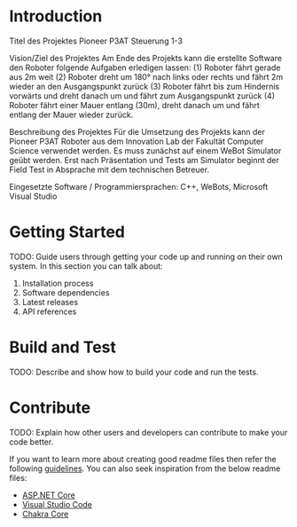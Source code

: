 # Introduction 
Titel des Projektes Pioneer P3AT Steuerung 1-3

Vision/Ziel des Projektes Am Ende des Projekts kann die erstellte Software den Roboter folgende Aufgaben erledigen lassen: (1) Roboter fährt gerade aus 2m weit (2) Roboter dreht um 180° nach links oder rechts und fährt 2m wieder an den Ausgangspunkt zurück (3) Roboter fährt bis zum Hindernis vorwärts und dreht danach um und fährt zum Ausgangspunkt zurück (4) Roboter fährt einer Mauer entlang (30m), dreht danach um und fährt entlang der Mauer wieder zurück.

Beschreibung des Projektes Für die Umsetzung des Projekts kann der Pioneer P3AT Roboter aus dem Innovation Lab der Fakultät Computer Science verwendet werden. Es muss zunächst auf einem WeBot Simulator geübt werden. Erst nach Präsentation und Tests am Simulator beginnt der Field Test in Absprache mit dem technischen Betreuer.

Eingesetzte Software / Programmiersprachen: C++, WeBots, Microsoft Visual Studio

# Getting Started
TODO: Guide users through getting your code up and running on their own system. In this section you can talk about:
1.	Installation process
2.	Software dependencies
3.	Latest releases
4.	API references

# Build and Test
TODO: Describe and show how to build your code and run the tests. 

# Contribute
TODO: Explain how other users and developers can contribute to make your code better. 

If you want to learn more about creating good readme files then refer the following [guidelines](https://www.visualstudio.com/en-us/docs/git/create-a-readme). You can also seek inspiration from the below readme files:
- [ASP.NET Core](https://github.com/aspnet/Home)
- [Visual Studio Code](https://github.com/Microsoft/vscode)
- [Chakra Core](https://github.com/Microsoft/ChakraCore)